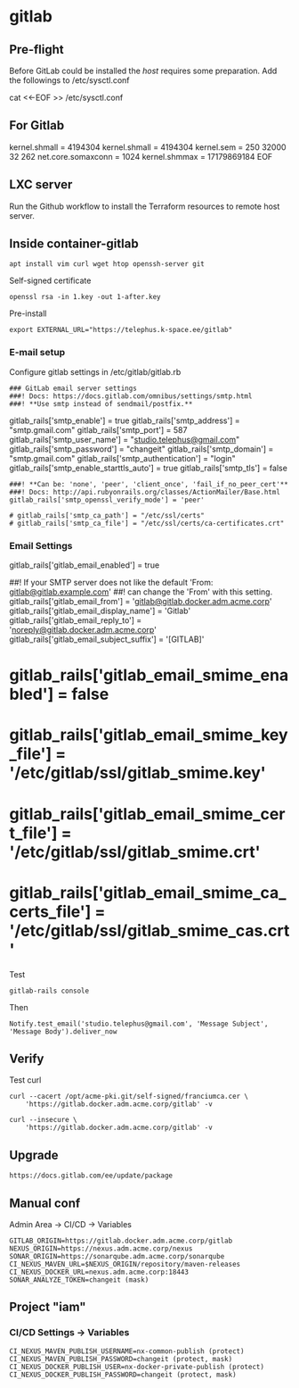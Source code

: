 # gitlab

## Pre-flight

Before GitLab could be installed the *host* requires some preparation.
Add the followings to /etc/sysctl.conf

cat <<-EOF >> /etc/sysctl.conf
## For Gitlab
kernel.shmall = 4194304
kernel.shmall = 4194304
kernel.sem = 250 32000 32 262
net.core.somaxconn = 1024
kernel.shmmax = 17179869184
EOF

## LXC server

Run the Github workflow to install the Terraform resources to remote host server.

## Inside container-gitlab

    apt install vim curl wget htop openssh-server git

Self-signed certificate

    openssl rsa -in 1.key -out 1-after.key

Pre-install

    export EXTERNAL_URL="https://telephus.k-space.ee/gitlab"

### E-mail setup

Configure gitlab settings in /etc/gitlab/gitlab.rb

    ### GitLab email server settings
    ###! Docs: https://docs.gitlab.com/omnibus/settings/smtp.html
    ###! **Use smtp instead of sendmail/postfix.**
    
gitlab_rails['smtp_enable'] = true
gitlab_rails['smtp_address'] = "smtp.gmail.com"
gitlab_rails['smtp_port'] = 587
gitlab_rails['smtp_user_name'] = "studio.telephus@gmail.com"
gitlab_rails['smtp_password'] = "changeit"
gitlab_rails['smtp_domain'] = "smtp.gmail.com"
gitlab_rails['smtp_authentication'] = "login"
gitlab_rails['smtp_enable_starttls_auto'] = true
gitlab_rails['smtp_tls'] = false
    
    ###! **Can be: 'none', 'peer', 'client_once', 'fail_if_no_peer_cert'**
    ###! Docs: http://api.rubyonrails.org/classes/ActionMailer/Base.html
    gitlab_rails['smtp_openssl_verify_mode'] = 'peer'
    
    # gitlab_rails['smtp_ca_path'] = "/etc/ssl/certs"
    # gitlab_rails['smtp_ca_file'] = "/etc/ssl/certs/ca-certificates.crt"
    
### Email Settings

gitlab_rails['gitlab_email_enabled'] = true

##! If your SMTP server does not like the default 'From: gitlab@gitlab.example.com'
##! can change the 'From' with this setting.
gitlab_rails['gitlab_email_from'] = 'gitlab@gitlab.docker.adm.acme.corp'
gitlab_rails['gitlab_email_display_name'] = 'Gitlab'
gitlab_rails['gitlab_email_reply_to'] = 'noreply@gitlab.docker.adm.acme.corp'
gitlab_rails['gitlab_email_subject_suffix'] = '[GITLAB]'
# gitlab_rails['gitlab_email_smime_enabled'] = false
# gitlab_rails['gitlab_email_smime_key_file'] = '/etc/gitlab/ssl/gitlab_smime.key'
# gitlab_rails['gitlab_email_smime_cert_file'] = '/etc/gitlab/ssl/gitlab_smime.crt'
# gitlab_rails['gitlab_email_smime_ca_certs_file'] = '/etc/gitlab/ssl/gitlab_smime_cas.crt'

Test

    gitlab-rails console

Then

    Notify.test_email('studio.telephus@gmail.com', 'Message Subject', 'Message Body').deliver_now

## Verify

Test curl

    curl --cacert /opt/acme-pki.git/self-signed/franciumca.cer \
        'https://gitlab.docker.adm.acme.corp/gitlab' -v

    curl --insecure \
        'https://gitlab.docker.adm.acme.corp/gitlab' -v

## Upgrade

    https://docs.gitlab.com/ee/update/package

## Manual conf

Admin Area -> CI/CD -> Variables

    GITLAB_ORIGIN=https://gitlab.docker.adm.acme.corp/gitlab
    NEXUS_ORIGIN=https://nexus.adm.acme.corp/nexus
    SONAR_ORIGIN=https://sonarqube.adm.acme.corp/sonarqube
    CI_NEXUS_MAVEN_URL=$NEXUS_ORIGIN/repository/maven-releases
    CI_NEXUS_DOCKER_URL=nexus.adm.acme.corp:18443
    SONAR_ANALYZE_TOKEN=changeit (mask)

## Project "iam"

### CI/CD Settings -> Variables

    CI_NEXUS_MAVEN_PUBLISH_USERNAME=nx-common-publish (protect)
    CI_NEXUS_MAVEN_PUBLISH_PASSWORD=changeit (protect, mask)   
    CI_NEXUS_DOCKER_PUBLISH_USER=nx-docker-private-publish (protect)
    CI_NEXUS_DOCKER_PUBLISH_PASSWORD=changeit (protect, mask)  
